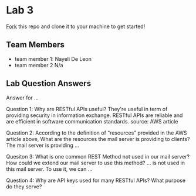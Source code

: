 # Lab 3
[Fork](https://docs.github.com/en/get-started/quickstart/fork-a-repo) this repo and clone it to your machine to get started!

## Team Members
- team member 1: Nayeli De Leon
- team member 2 N/a

## Lab Question Answers

Answer for ...

Question 1: Why are RESTful APIs useful? 
    They're useful in term of providing security in information exchange. RESTful APIs are
    reliable and are efficient in software communication standards.
    source: AWS article 

Question 2: According to the definition of “resources” provided in the AWS article above,
What are the resources the mail server is providing to clients?
    The mail server is providing ...

Quesiton 3: What is one common REST Method not used in our mail server? How could we extend 
our mail server to use this method?
    ... is not used in this mail server. To use it, we can ... 

Question 4: Why are API keys used for many RESTful APIs? What purpose do they serve?

